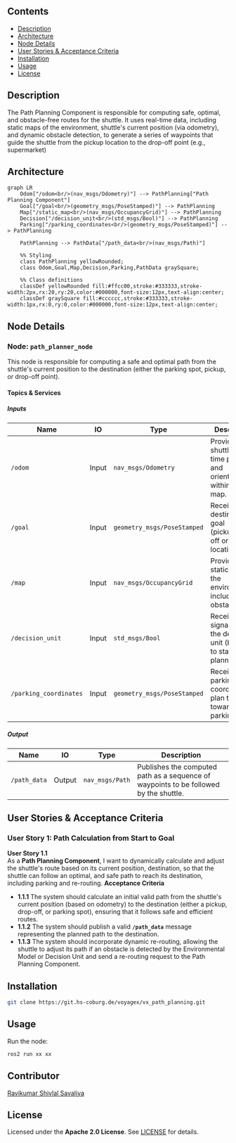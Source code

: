 ## Contents
- [Description](#description)
- [Architecture](#architecture)
- [Node Details](#node-details)
- [User Stories & Acceptance Criteria](#user-stories--acceptance-criteria)
- [Installation](#installation)
- [Usage](#usage)
- [License](#license)
 
## Description
The Path Planning Component is responsible for computing safe, optimal, and obstacle-free routes for the shuttle. It uses real-time data, including static maps of the environment, shuttle's current position (via odometry), and dynamic obstacle detection, to generate a series of waypoints that guide the shuttle from the pickup location to the drop-off point (e.g., supermarket)

## Architecture
```mermaid
graph LR
    Odom["/odom<br/>(nav_msgs/Odometry)"] --> PathPlanning["Path Planning Component"]
    Goal["/goal<br/>(geometry_msgs/PoseStamped)"] --> PathPlanning
    Map["/static_map<br/>(nav_msgs/OccupancyGrid)"] --> PathPlanning
    Decision["/decision_unit<br/>(std_msgs/Bool)"] --> PathPlanning
    Parking["/parking_coordinates<br/>(geometry_msgs/PoseStamped)"] --> PathPlanning

    PathPlanning --> PathData["/path_data<br/>(nav_msgs/Path)"]

    %% Styling
    class PathPlanning yellowRounded;
    class Odom,Goal,Map,Decision,Parking,PathData graySquare;

    %% Class definitions
    classDef yellowRounded fill:#ffcc00,stroke:#333333,stroke-width:2px,rx:20,ry:20,color:#000000,font-size:12px,text-align:center;
    classDef graySquare fill:#cccccc,stroke:#333333,stroke-width:1px,rx:0,ry:0,color:#000000,font-size:12px,text-align:center;
```

## Node Details
### Node: `path_planner_node`
This node is responsible for computing a safe and optimal path from the shuttle's current position to the destination (either the parking spot, pickup, or drop-off point).

#### Topics & Services
##### Inputs

| Name                         | IO      | Type                      | Description                                                              |
|------------------------------|---------|---------------------------|--------------------------------------------------------------------------|
| `/odom`                       | Input   | `nav_msgs/Odometry`         | Provides the shuttle’s real-time position and orientation within the map. |
| `/goal`                       | Input   | `geometry_msgs/PoseStamped` | Receives the destination goal (pickup/drop-off or parking location). |
| `/map`                        | Input   | `nav_msgs/OccupancyGrid`    | Provides the static map of the environment, including obstacles. |
| `/decision_unit`              | Input   | `std_msgs/Bool`             | Receives a signal from the decision unit (boolean) to start path planning. |
| `/parking_coordinates`        | Input   | `geometry_msgs/PoseStamped` | Receives the parking spot coordinates to plan the path towards the parking area. |

##### Output

| Name                         | IO      | Type                      | Description                                                              |
|------------------------------|---------|---------------------------|--------------------------------------------------------------------------|
| `/path_data`                 | Output  | `nav_msgs/Path`           | Publishes the computed path as a sequence of waypoints to be followed by the shuttle. |


## User Stories & Acceptance Criteria
### User Story 1: Path Calculation from Start to Goal
**User Story 1.1**  
As a **Path Planning Component**, I want to dynamically calculate and adjust the shuttle's route based on its current position, destination, so that the shuttle can follow an optimal, and safe path to reach its destination, including parking and re-routing.
**Acceptance Criteria**  
- **1.1.1**  The system should calculate an initial valid path from the shuttle's current position (based on odometry) to the destination (either a pickup, drop-off, or parking spot), ensuring that it follows safe and efficient routes.
- **1.1.2** The system should publish a valid **`/path_data`** message representing the planned path to the destination.
- **1.1.3** The system should incorporate dynamic re-routing, allowing the shuttle to adjust its path if an obstacle is detected by the Environmental Model or Decision Unit and send a re-routing request to the Path Planning Component.



<!-- ### User Story 2: Dynamic Re-routing for Obstacle Avoidance
**User Story 2.1**  
As a **Path Planning Component**, I want to dynamically re-calculate the path when the **Decision Unit** informs me of the need to re-plan the path due to a detected obstacle, so that the shuttle can avoid collisions and continue safely to its destination.

**Acceptance Criteria**  
- **2.1.1** The **Environmental Model** detects obstacles and sends a **true/false signal** to the **Decision Unit** indicating whether an obstacle is detected.
- **2.1.2** The **Decision Unit** sends a command to the **Path Planning Component** to re-plan the path when an obstacle is detected.
- **2.1.3** Upon receiving the signal from the **Decision Unit**, the **Path Planning Component** invalidates the current path and recalculates a new one that avoids the detected obstacle.
- **2.1.4** The updated path should be published to the **`/path_data`** topic, guiding the shuttle around the obstacle.

### User Story 3: Path Planning for Parking
**User Story 3.1**  
As a **Path Planning Component**, I want to plan a route that allows the shuttle to reach the nearest available parking spot, so that the shuttle can park safely while waiting for the user to complete their shopping.

**Acceptance Criteria**  
- **3.1.1** The system should use the **`/parking_coordinates`** to calculate the path to the nearest available parking spot.
- **3.1.2** The system should publish a valid path to the parking spot, guiding the shuttle safely into the parking area without collisions.
- **3.1.3**  The system should dynamically adjust the path if the parking spot becomes unavailable or if there are new obstacles detected while approaching the parking spot. -->

 
## Installation
```bash
git clone https://git.hs-coburg.de/voyagex/vx_path_planning.git
```
 
## Usage
Run the node:
```bash
ros2 run xx xx
```
 
## Contributor
[Ravikumar Shivlal Savaliya](https://git.hs-coburg.de/ravisavaliya)
 
## License
Licensed under the **Apache 2.0 License**. See [LICENSE](LICENSE) for details.
 
 
